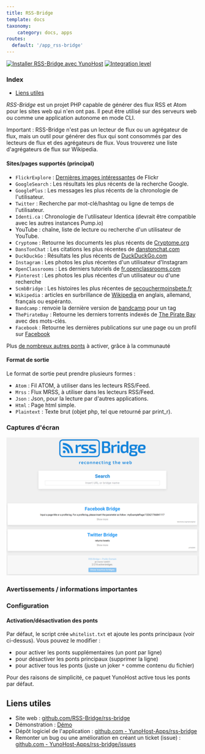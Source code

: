 ```yaml
---
title: RSS-Bridge
template: docs
taxonomy:
    category: docs, apps
routes:
  default: '/app_rss-bridge'
---
```


[![Installer RSS-Bridge avec YunoHost](https://install-app.yunohost.org/install-with-yunohost.svg)](https://install-app.yunohost.org/?app=rss-bridge) [![Integration level](https://dash.yunohost.org/integration/rss-bridge.svg)](https://dash.yunohost.org/appci/app/rss-bridge)

### Index

- [Liens utiles](#liens-utiles)

*RSS-Bridge* est un projet PHP capable de générer des flux RSS et Atom pour les sites web qui n'en ont pas. Il peut être utilisé sur des serveurs web ou comme une application autonome en mode CLI.

Important : RSS-Bridge n'est pas un lecteur de flux ou un agrégateur de flux, mais un outil pour générer des flux qui sont consommés par des lecteurs de flux et des agrégateurs de flux. Vous trouverez une liste d'agrégateurs de flux sur Wikipedia.

#### Sites/pages supportés (principal)

 * `FlickrExplore` : [Dernières images intéressantes](http://www.flickr.com/explore) de Flickr
 * `GoogleSearch` : Les résultats les plus récents de la recherche Google.
 * `GooglePlus` : Les messages les plus récents de la chronologie de l'utilisateur.
 * `Twitter` : Recherche par mot-clé/hashtag ou ligne de temps de l'utilisateur.
 * `Identi.ca` : Chronologie de l'utilisateur Identica (devrait être compatible avec les autres instances Pump.io)
 * YouTube : chaîne, liste de lecture ou recherche d'un utilisateur de YouTube.
 * `Cryptome` : Retourne les documents les plus récents de [Cryptome.org](http://cryptome.org/)
 * `DansTonChat` : Les citations les plus récentes de [danstonchat.com](http://danstonchat.com/)
 * `DuckDuckGo` : Résultats les plus récents de [DuckDuckGo.com](https://duckduckgo.com/)
 * `Instagram` : Les photos les plus récentes d'un utilisateur d'Instagram
 * `OpenClassrooms` : Les derniers tutoriels de [fr.openclassrooms.com](http://fr.openclassrooms.com/)
 * `Pinterest` : Les photos les plus récentes d'un utilisateur ou d'une recherche
 * `ScmbBridge` : Les histoires les plus récentes de [secouchermoinsbete.fr](http://secouchermoinsbete.fr/)
 * `Wikipedia` : articles en surbrillance de [Wikipedia](https://wikipedia.org/) en anglais, allemand, français ou espéranto.
 * `Bandcamp` : renvoie la dernière version de [bandcamp](https://bandcamp.com/) pour un tag
 * `ThePirateBay` : Retourne les derniers torrents indexés de [The Pirate Bay](https://thepiratebay.se/) avec des mots-clés.
 * `Facebook` : Retourne les dernières publications sur une page ou un profil sur [Facebook](https://facebook.com/)

Plus [de nombreux autres ponts](bridges/) à activer, grâce à la communauté

#### Format de sortie

Le format de sortie peut prendre plusieurs formes :

 * `Atom` : Fil ATOM, à utiliser dans les lecteurs RSS/Feed.
 * `Mrss` : Flux MRSS, à utiliser dans les lecteurs RSS/Feed.
 * `Json` : Json, pour la lecture par d'autres applications.
 * `Html` : Page html simple.
 * `Plaintext` : Texte brut (objet php, tel que retourné par print_r).

### Captures d'écran

![Capture d'écran de RSS-Bridge](https://github.com/YunoHost-Apps/rss-bridge_ynh/blob/master/doc/screenshots/screenshot_rss-bridge_welcome.png)

### Avertissements / informations importantes

### Configuration

#### Activation/désactivation des ponts

Par défaut, le script crée `whitelist.txt` et ajoute les ponts principaux (voir ci-dessus). Vous pouvez le modifier :

 * pour activer les ponts supplémentaires (un pont par ligne)
 * pour désactiver les ponts principaux (supprimer la ligne)
 * pour activer tous les ponts (juste un joker `*` comme contenu du fichier)

Pour des raisons de simplicité, ce paquet YunoHost active tous les ponts par défaut.

## Liens utiles

+ Site web : [github.com/RSS-Bridge/rss-bridge](https://github.com/RSS-Bridge/rss-bridge)
+ Démonstration : [Démo](https://wtf.roflcopter.fr/rss-bridge/)
+ Dépôt logiciel de l'application : [github.com - YunoHost-Apps/rss-bridge](https://github.com/YunoHost-Apps/rss-bridge_ynh)
+ Remonter un bug ou une amélioration en créant un ticket (issue) : [github.com - YunoHost-Apps/rss-bridge/issues](https://github.com/YunoHost-Apps/rss-bridge_ynh/issues)
